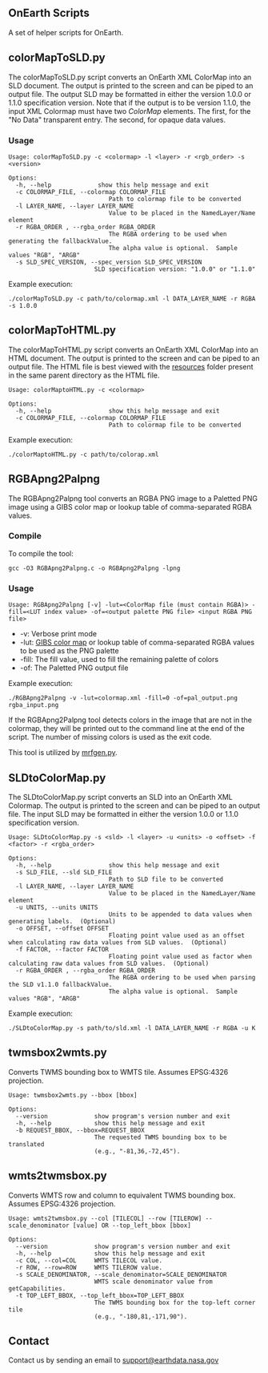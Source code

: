 ## OnEarth Scripts

A set of helper scripts for OnEarth.

## colorMapToSLD.py

The colorMapToSLD.py script converts an OnEarth XML ColorMap into an SLD document.  The output is printed to the screen and can be piped to an output file.  The output SLD may be formatted in either the version 1.0.0 or 1.1.0 specification version. Note that if the output is to be version 1.1.0, the input XML Colormap must have two _ColorMap_ elements.  The first, for the "No Data" transparent entry.  The second, for opaque data values. 

### Usage


```Shell
Usage: colorMapToSLD.py -c <colormap> -l <layer> -r <rgb_order> -s <version>

Options:
  -h, --help             show this help message and exit
  -c COLORMAP_FILE, --colormap COLORMAP_FILE
							Path to colormap file to be converted
  -l LAYER_NAME, --layer LAYER_NAME
							Value to be placed in the NamedLayer/Name element
  -r RGBA_ORDER , --rgba_order RGBA_ORDER
    						The RGBA ordering to be used when generating the fallbackValue.
    						The alpha value is optional.  Sample values "RGB", "ARGB"
  -s SLD_SPEC_VERSION, --spec_version SLD_SPEC_VERSION
  						SLD specification version: "1.0.0" or "1.1.0"
```
Example execution:
```Shell
./colorMapToSLD.py -c path/to/colormap.xml -l DATA_LAYER_NAME -r RGBA -s 1.0.0
```


## colorMapToHTML.py

The colorMapToHTML.py script converts an OnEarth XML ColorMap into an HTML document.  The output is printed to the screen and can be piped to an output file.  The HTML file is best viewed with the [resources](../colormaps/resources) folder present in the same parent directory as the HTML file.

```Shell
Usage: colorMaptoHTML.py -c <colormap>

Options:
  -h, --help                show this help message and exit
  -c COLORMAP_FILE, --colormap COLORMAP_FILE
						    Path to colormap file to be converted
```

Example execution:
```Shell
./colorMaptoHTML.py -c path/to/colorap.xml
```


## RGBApng2Palpng

The RGBApng2Palpng tool converts an RGBA PNG image to a Paletted PNG image using a GIBS color map or lookup table of comma-separated RGBA values.

### Compile

To compile the tool:
```Shell
gcc -O3 RGBApng2Palpng.c -o RGBApng2Palpng -lpng
```

### Usage

```Shell
Usage: RGBApng2Palpng [-v] -lut=<ColorMap file (must contain RGBA)> -fill=<LUT index value> -of=<output palette PNG file> <input RGBA PNG file>
```
* -v: Verbose print mode
* -lut: [GIBS color map](https://map1.vis.earthdata.nasa.gov/colormaps/) or lookup table of comma-separated RGBA values to be used as the PNG palette
* -fill: The fill value, used to fill the remaining palette of colors
* -of: The Paletted PNG output file

Example execution:
```Shell
./RGBApng2Palpng -v -lut=colormap.xml -fill=0 -of=pal_output.png rgba_input.png
```

If the RGBApng2Palpng tool detects colors in the image that are not in the colormap, they will be printed out to the command line at the end of the script. The number of missing colors is used as the exit code.

This tool is utilized by [mrfgen.py](../mrfgen/README.md).


## SLDtoColorMap.py

The SLDtoColorMap.py script converts an SLD into an OnEarth XML Colormap.  The output is printed to the screen and can be piped to an output file.  The input SLD may be formatted in either the version 1.0.0 or 1.1.0 specification version.


```Shell
Usage: SLDtoColorMap.py -s <sld> -l <layer> -u <units> -o <offset> -f <factor> -r <rgba_order>

Options:
  -h, --help                show this help message and exit
  -s SLD_FILE, --sld SLD_FILE
							Path to SLD file to be converted
  -l LAYER_NAME, --layer LAYER_NAME
							Value to be placed in the NamedLayer/Name element
  -u UNITS, --units UNITS
							Units to be appended to data values when generating labels.  (Optional)
  -o OFFSET, --offset OFFSET
							Floating point value used as an offset when calculating raw data values from SLD values.  (Optional)
  -f FACTOR, --factor FACTOR
							Floating point value used as factor when calculating raw data values from SLD values.  (Optional)
  -r RGBA_ORDER , --rgba_order RGBA_ORDER
							The RGBA ordering to be used when parsing the SLD v1.1.0 fallbackValue.
							The alpha value is optional.  Sample values "RGB", "ARGB"
```

Example execution:
```Shell
./SLDtoColorMap.py -s path/to/sld.xml -l DATA_LAYER_NAME -r RGBA -u K
```


## twmsbox2wmts.py

Converts TWMS bounding box to WMTS tile.  Assumes EPSG:4326 projection.

```
Usage: twmsbox2wmts.py --bbox [bbox]

Options:
  --version             show program's version number and exit
  -h, --help            show this help message and exit
  -b REQUEST_BBOX, --bbox=REQUEST_BBOX
                        The requested TWMS bounding box to be translated
                        (e.g., "-81,36,-72,45").
```

## wmts2twmsbox.py

Converts WMTS row and column to equivalent TWMS bounding box.  Assumes EPSG:4326 projection.

```
Usage: wmts2twmsbox.py --col [TILECOL] --row [TILEROW] --scale_denominator [value] OR --top_left_bbox [bbox]

Options:
  --version             show program's version number and exit
  -h, --help            show this help message and exit
  -c COL, --col=COL     WMTS TILECOL value.
  -r ROW, --row=ROW     WMTS TILEROW value.
  -s SCALE_DENOMINATOR, --scale_denominator=SCALE_DENOMINATOR
                        WMTS scale denominator value from getCapabilities.
  -t TOP_LEFT_BBOX, --top_left_bbox=TOP_LEFT_BBOX
                        The TWMS bounding box for the top-left corner tile
                        (e.g., "-180,81,-171,90").
```

## Contact

Contact us by sending an email to
[support@earthdata.nasa.gov](mailto:support@earthdata.nasa.gov)
